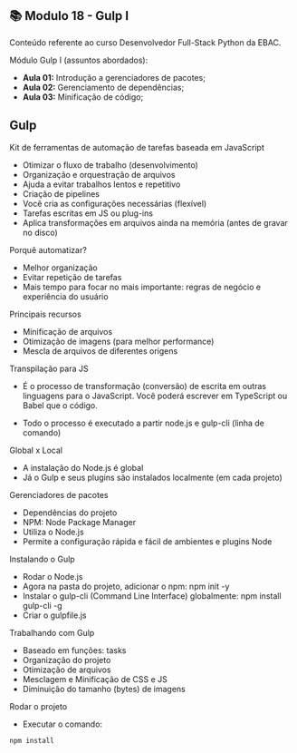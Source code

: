 ## 📚 Modulo 18 - Gulp I
Conteúdo referente ao curso Desenvolvedor Full-Stack Python da EBAC.

Módulo Gulp I (assuntos abordados):
- **Aula 01:** Introdução a gerenciadores de pacotes;
- **Aula 02:** Gerenciamento de dependências;
- **Aula 03:** Minificação de código;

## Gulp
Kit de ferramentas de automação de tarefas baseada em JavaScript

- Otimizar o fluxo de trabalho (desenvolvimento)
- Organização e orquestração de arquivos
- Ajuda a evitar trabalhos lentos e repetitivo
- Criação de pipelines
- Você cria as configurações necessárias (flexível)
- Tarefas escritas em JS ou plug-ins
- Aplica transformações em arquivos ainda na memória (antes de gravar no disco)

Porquê automatizar?

- Melhor organização
- Evitar repetição de tarefas
- Mais tempo para focar no mais importante: regras de negócio e experiência do usuário

Principais recursos

- Minificação de arquivos
- Otimização de imagens (para melhor performance)
- Mescla de arquivos de diferentes origens

Transpilação para JS

- É o processo de transformação (conversão) de escrita em outras linguagens para o JavaScript. Você poderá escrever em TypeScript ou Babel que o código.

- Todo o processo é executado a partir node.js e gulp-cli (linha de comando)

Global x Local

- A instalação do Node.js é global
- Já o Gulp e seus plugins são instalados localmente (em cada projeto)

Gerenciadores de pacotes

- Dependências do projeto
- NPM: Node Package Manager
- Utiliza o Node.js
- Permite a configuração rápida e fácil de ambientes e plugins Node

Instalando o Gulp

- Rodar o Node.js
- Agora na pasta do projeto, adicionar o npm: npm init -y
- Instalar o gulp-cli (Command Line Interface) globalmente: npm install gulp-cli -g
- Criar o gulpfile.js

Trabalhando com Gulp

- Baseado em funções: tasks
- Organização do projeto
- Otimização de arquivos
- Mesclagem e Minificação de CSS e JS
- Diminuição do tamanho (bytes) de imagens

Rodar o projeto
- Executar o comando:
```
npm install
```